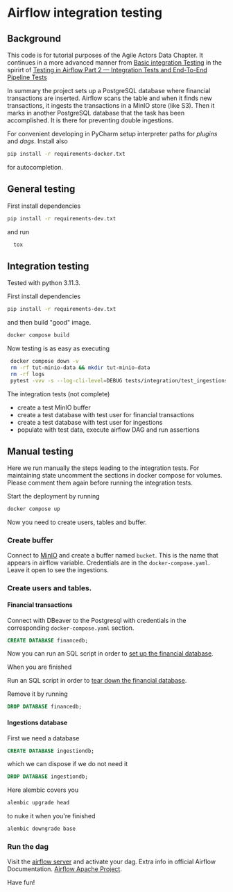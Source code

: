 # Airflow integration testing


## Background

This code is for tutorial purposes of the Agile Actors Data Chapter. It continues in a more advanced manner from
[Basic integration Testing](https://github.com/fithisux/airflow-integration-testing) in the spirirt of
[Testing in Airflow Part 2 — Integration Tests and End-To-End Pipeline Tests](https://medium.com/@chandukavar/testing-in-airflow-part-2-integration-tests-and-end-to-end-pipeline-tests-af0555cd1a82)

In summary the project sets up a PostgreSQL database where financial transactions are inserted. Airflow scans the table and when it finds new transactions, 
it ingests the transactions in a MinIO store (like S3). Then it marks in another PostgreSQL database that the task has been accomplished. It is there for preventing double ingestions.


For convenient developing in PyCharm setup interpreter paths for *plugins* and *dags*. Install also

```bash
pip install -r requirements-docker.txt
```

for autocompletion.

## General testing
First install dependencies

```bash
pip install -r requirements-dev.txt
```

and run

```bash
  tox
```

## Integration testing

Tested with python 3.11.3.

First install dependencies

```bash
pip install -r requirements-dev.txt
```

and then build "good" image.

```bash
docker compose build
```

Now testing is as easy as executing


```bash
 docker compose down -v
 rm -rf tut-minio-data && mkdir tut-minio-data
 rm -rf logs
 pytest -vvv -s --log-cli-level=DEBUG tests/integration/test_ingestions.py
```

The integration tests (not complete) 
* create a test MinIO buffer
* create a test database with test user for financial transactions
* create a test database with test user for ingestions
* populate with test data, execute airflow DAG and run assertions

## Manual testing

Here we run manually the steps leading to the integration tests. 
For maintaining state uncomment the sections in docker compose for volumes. 
Please comment them again before running the integration tests.

Start the deployment by running

```bash
docker compose up
```

Now you need to create users, tables and buffer.

### Create buffer

Connect to [MinIO](http://127.0.0.1:9001) and create a buffer named `bucket`. This is the name that appears in airflow variable.
Credentials are in the `docker-compose.yaml`. Leave it open to see the ingestions.


### Create users and tables.

#### Financial transactions
Connect with DBeaver to the Postgresql with credentials in the corresponding `docker-compose.yaml` section.

```sql
CREATE DATABASE financedb;
```

Now you can run an SQL script in order to  [set up the financial database](tests/integration/setup_database.sql).

When you are finished

Run an SQL script in order to [tear down the financial database](tests/integration/teardown_database.sql).

Remove it by running

```sql
DROP DATABASE financedb;
```

#### Ingestions database

First we need a database

```sql
CREATE DATABASE ingestiondb;
```
which we can dispose if we do not need it

```sql
DROP DATABASE ingestiondb;
```

Here alembic covers you

```bash
alembic upgrade head
```

to nuke it when you're finished

```bash
alembic downgrade base
```

### Run the dag

Visit the [airflow server](http://localhost:8080) and activate your dag. Extra info in official Airflow Documentation.
[Airflow Apache Project](https://airflow.apache.org/).

Have fun!
